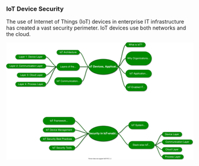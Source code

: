 ### IoT Device Security

The use of Internet of Things (IoT) devices in enterprise IT infrastructure has created a vast security perimeter. IoT devices use both networks and the cloud.

![Image](./IoT%20Device%20Security.drawio.svg)